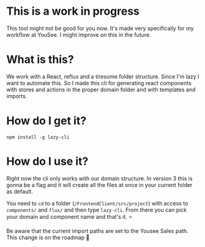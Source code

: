 # This is a work in progress
This tool might not be good for you now. It's made very specifically for my workflow at YouSee. I might improve on this in the future.

# What is this?
We work with a React, reflux and a tiresome folder structure. Since I'm lazy I want to automate this. So I made this cli for generating react components with stores and actions in the proper domain folder and with templates and imports. 

# How do I get it?
`npm install -g lazy-cli`

# How do I use it?
Right now the cli only works with our domain structure. In version 3 this is gonna be a flag and it will create all the files at once in your current folder as default. 

You need to `cd` to a folder (`/FrontendClient/src/project`) with access to `components/` and `flux/` and then type `lazy-cli`. From there you can pick your domain and component name and that's it. :star:

Be aware that the current import paths are set to the Yousee Sales path. This change is on the roadmap :rocket:
